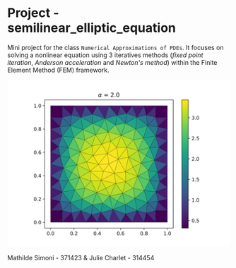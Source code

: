 # Project - semilinear_elliptic_equation

Mini project for the class `Numerical Approximations of PDEs`. It focuses on solving a nonlinear equation using 3 iteratives methods (_fixed point iteration_, _Anderson acceleration_ and _Newton's method_) within the Finite Element Method (FEM) framework.


![](./data/fixed_point_2.0.svg)

Mathilde Simoni - 371423 & Julie Charlet - 314454

